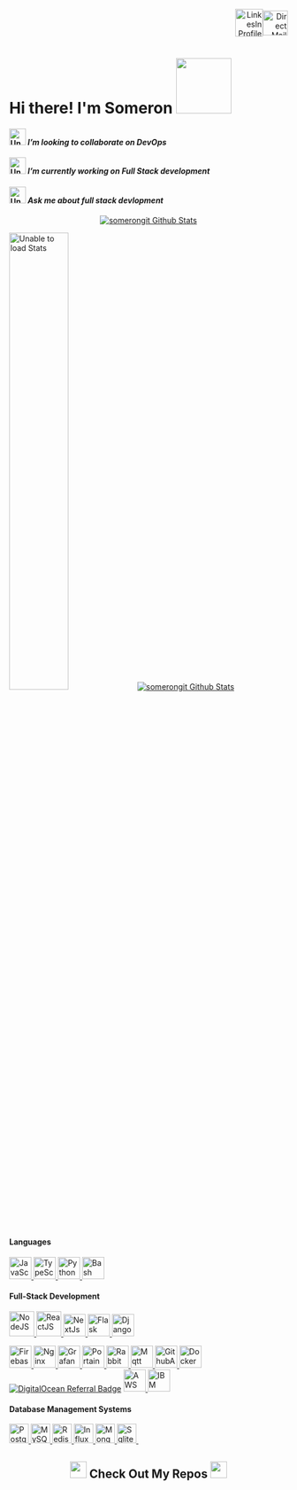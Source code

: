 <!--
HTML Format
    Title: Welcome Page of Somerongit
    Author: Someron Bakuli 
    <a href="https://drive.google.com/file/d/1LtHQYnXEHqOYFhBWzAntJGGbbR6AvXy5/view?usp=sharing" target="blank"><img align="center" src="https://raw.githubusercontent.com/somerongit/somerongit/main/img/cv.png" alt="Resume" height="50" width="50" /></a>


    <a href="https://t.me/SBakuli" target="blank"><img align="center" src="https://somerongit.github.io/someronbakuli/assets/img/img/telegram.gif" alt="Telegram" height="50" width="50" /></a>
-->


<p align="right">
<a href="https://linkedin.com/in/someronbakuli/" target="blank"><img align="center" src="https://somerongit.github.io/someronbakuli/assets/img/img/LINKEDIN.gif" alt="LinkesIn Profile" height="50" width="50" /></a><a href="mailto:someron.bakuli05@gmail.com" target="blank"><img align="center" src="https://somerongit.github.io/someronbakuli/assets/img/img/1mail.gif" alt="Direct Mail" height="45" width="45" /></a>
</p>

<p align="left">
<h1>Hi there! I'm Someron <a href="https://gist.github.com/somerongit"><img src="https://somerongit.github.io/someronbakuli/assets/img/img/Handshake.gif" width="100"></a>
</h1>
</p>


#### <a href="https://gist.github.com/somerongit"><img alt="Unable to load GIF" src="https://somerongit.github.io/someronbakuli/assets/img/img/1Developer.gif" hight="10px" width="30px"></a> <em>I’m looking to collaborate on DevOps </em>
#### <a href="https://gist.github.com/somerongit"><img alt="Unable to load GIF" src="https://somerongit.github.io/someronbakuli/assets/img/img/1cat.gif" width="30px" hight="10px"></a> <em>I’m currently working on Full Stack development</em>
#### <a href="https://gist.github.com/somerongit"><img alt="Unable to load GIF" src="https://somerongit.github.io/someronbakuli/assets/img/img/1QuestionFace.gif" width="30px" hight="10px" /></a> <em>Ask me about full stack devlopment</em>

<div align="center">

<p align="center">
  <a href="https://gist.github.com/somerongit"><img alt="somerongit Github Stats" src="https://github-readme-streak-stats.herokuapp.com/?user=somerongit"></a>
</p>
</div>
   
<p >
<a href="https://gist.github.com/somerongit"><img alt="Unable to load Stats" src="https://github-readme-stats.vercel.app/api?username=somerongit&count_private=true&show_icons=true&border_color=fff" width="46%"></a><a href="https://gist.github.com/somerongit"><img alt="somerongit Github  Stats" src="https://github-readme-stats.vercel.app/api/top-langs/?username=somerongit&hide=jupyter%20notebook,html,css,scss&layout=compact&langs_count=8&border_color=fff" ></a>
</p> 
</div>


#### Languages
[ <img height="40" title="JavaScript"    alt="JavaScript" src="https://somerongit.github.io/someronbakuli/assets/img/img/js.svg"          /> ](https://www.javascript.com/)
[ <img height="40" title="TypeScript" alt="TypeScript"  src="https://somerongit.github.io/someronbakuli/assets/img/img/ts.png"                /> ](https://www.typescriptlang.org/)
[ <img height="40" title="Python3"       alt="Python3"    src="https://somerongit.github.io/someronbakuli/assets/img/img/py.gif"              /> ](https://www.python.org/)
[ <img height="40" title="Bash"     alt="Bash"     src="https://somerongit.github.io/someronbakuli/assets/img/img/bash.jpg"/> ](https://www.gnu.org/software/bash/)
#### Full-Stack Development

[ <img height="45" title="NodeJS"    alt="NodeJS"    src="https://somerongit.github.io/someronbakuli/assets/img/img/node.svg"                    /> ](https://nodejs.org/)
[ <img height="45" title="ReactJS"   alt="ReactJS"   src="https://somerongit.github.io/someronbakuli/assets/img/img/react.svg"            /> ](https://reactjs.org/)
[ <img height="40" title="NextJs"     alt="NextJs"     src="https://somerongit.github.io/someronbakuli/assets/img/img/nextJs.png"                /> ](https://nextjs.org/)
[ <img height="40" title="Flask"     alt="Flask"     src="https://somerongit.github.io/someronbakuli/assets/img/img/flask.svg"    /> ](https://palletsprojects.com/p/flask/)
[ <img height="40" title="Django"    alt="Django"    src="https://somerongit.github.io/someronbakuli/assets/img/img/django.svg"/> ](https://www.djangoproject.com/)

[ <img height="40" title="Firebase"     alt="Firebase"     src="https://somerongit.github.io/someronbakuli/assets/img/img/firebase.png"    /> ](https://firebase.google.com/)
[ <img height="40" title="Nginx"     alt="Nginx"     src="https://somerongit.github.io/someronbakuli/assets/img/img/nginx.jpg"    /> ](https://nginx.org/en/)
[ <img height="40" title="Grafana"     alt="Grafana"     src="https://somerongit.github.io/someronbakuli/assets/img/img/grafana.png"    /> ](https://grafana.com/)
[ <img height="40" title="Portainer"     alt="Portainer"     src="https://somerongit.github.io/someronbakuli/assets/img/img/portainer.png"    /> ](https://www.portainer.io/)
[ <img height="40" title="RabbitMq"     alt="RabbitMq"     src="https://somerongit.github.io/someronbakuli/assets/img/img/rabbitmq.png"    /> ](https://www.rabbitmq.com/)
[ <img height="40" title="Mqtt"     alt="Mqtt"     src="https://somerongit.github.io/someronbakuli/assets/img/img/mqtt.png"    /> ](https://mqtt.org/)
[ <img height="40" title="GithubActions"     alt="GithubActions"     src="https://somerongit.github.io/someronbakuli/assets/img/img/githubActions.png"    /> ](https://docs.github.com/en/actions)
[ <img height="40" title="Docker"     alt="Docker"     src="https://somerongit.github.io/someronbakuli/assets/img/img/docker.svg"    /> ](https://www.docker.com/) 
[![DigitalOcean Referral Badge](https://web-platforms.sfo2.cdn.digitaloceanspaces.com/WWW/Badge%202.svg)](https://www.digitalocean.com/?refcode=23daa0ef20cf&utm_campaign=Referral_Invite&utm_medium=Referral_Program&utm_source=badge)
[ <img height="40" title="AWS"     alt="AWS"     src="https://somerongit.github.io/someronbakuli/assets/img/img/aws.png"    /> ](https://docs.aws.amazon.com/)
[ <img height="40" title="IBM Watson"     alt="IBM Watson"     src="https://somerongit.github.io/someronbakuli/assets/img/img/watson.png"    /> ](https://www.ibm.com/watson)

#### Database Management Systems

[ <img height="35" title="PostgreSQL" alt="PostgreSQL" src="https://somerongit.github.io/someronbakuli/assets/img/img/postgresql.svg"/> ](https://www.postgresql.org/)
[ <img height="35" title="MySQL"      alt="MySQL"      src="https://somerongit.github.io/someronbakuli/assets/img/img/mysql.svg"     /> ](https://www.mysql.com/)
[ <img height="35" title="Redis"    alt="Redis"    src="https://somerongit.github.io/someronbakuli/assets/img/img/redis.png"   /> ](https://redis.io/)
[ <img height="35" title="Influx"      alt="Influx"      src="https://somerongit.github.io/someronbakuli/assets/img/img/influx.png"     /> ](https://www.influxdata.com/)
[ <img height="35" title="MongoDB"    alt="MongoDB"    src="https://somerongit.github.io/someronbakuli/assets/img/img/mongodb.svg"   /> ](https://www.mongodb.com/)
[ <img height="35" title="Sqlite"      alt="Sqlite"      src="https://somerongit.github.io/someronbakuli/assets/img/img/sqlite.png"     /> ](https://www.sqlite.org/index.html)
<img width="1" src="https://profile-counter.glitch.me/somerongit/count.svg"/>
  
<h2  align="center"><a href="https://gist.github.com/somerongit"><img src = "https://somerongit.github.io/someronbakuli/assets/img/img/1laptop.gif" width = 30px></a> Check Out My Repos <a href="https://gist.github.com/somerongit"><img src = "https://somerongit.github.io/someronbakuli/assets/img/img/1laptop.gif" width = 30px></a> </h2>

  
<!--
    Title: Welcome Page of Somerongit
    Author: Someron Bakuli 
-->
